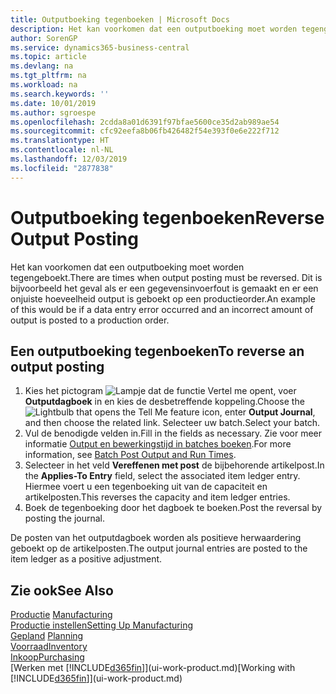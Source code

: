 ```yaml
---
title: Outputboeking tegenboeken | Microsoft Docs
description: Het kan voorkomen dat een outputboeking moet worden tegengeboekt. Dit is bijvoorbeeld het geval als er een gegevensinvoerfout is gemaakt en er een onjuiste hoeveelheid output is geboekt op een productieorder.
author: SorenGP
ms.service: dynamics365-business-central
ms.topic: article
ms.devlang: na
ms.tgt_pltfrm: na
ms.workload: na
ms.search.keywords: ''
ms.date: 10/01/2019
ms.author: sgroespe
ms.openlocfilehash: 2cdda8a01d6391f97bfae5600ce35d2ab989ae54
ms.sourcegitcommit: cfc92eefa8b06fb426482f54e393f0e6e222f712
ms.translationtype: HT
ms.contentlocale: nl-NL
ms.lasthandoff: 12/03/2019
ms.locfileid: "2877838"
---
```

# <a name="reverse-output-posting"></a><span data-ttu-id="73b91-104">Outputboeking tegenboeken</span><span class="sxs-lookup"><span data-stu-id="73b91-104">Reverse Output Posting</span></span>
<span data-ttu-id="73b91-105">Het kan voorkomen dat een outputboeking moet worden tegengeboekt.</span><span class="sxs-lookup"><span data-stu-id="73b91-105">There are times when output posting must be reversed.</span></span> <span data-ttu-id="73b91-106">Dit is bijvoorbeeld het geval als er een gegevensinvoerfout is gemaakt en er een onjuiste hoeveelheid output is geboekt op een productieorder.</span><span class="sxs-lookup"><span data-stu-id="73b91-106">An example of this would be if a data entry error occurred and an incorrect amount of output is posted to a production order.</span></span>  

## <a name="to-reverse-an-output-posting"></a><span data-ttu-id="73b91-107">Een outputboeking tegenboeken</span><span class="sxs-lookup"><span data-stu-id="73b91-107">To reverse an output posting</span></span>  
1.  <span data-ttu-id="73b91-108">Kies het pictogram ![Lampje dat de functie Vertel me opent](media/ui-search/search_small.png "Vertel me wat u wilt doen"), voer **Outputdagboek** in en kies de desbetreffende koppeling.</span><span class="sxs-lookup"><span data-stu-id="73b91-108">Choose the ![Lightbulb that opens the Tell Me feature](media/ui-search/search_small.png "Tell me what you want to do") icon, enter **Output Journal**, and then choose the related link.</span></span> <span data-ttu-id="73b91-109">Selecteer uw batch.</span><span class="sxs-lookup"><span data-stu-id="73b91-109">Select your batch.</span></span>  
2. <span data-ttu-id="73b91-110">Vul de benodigde velden in.</span><span class="sxs-lookup"><span data-stu-id="73b91-110">Fill in the fields as necessary.</span></span> <span data-ttu-id="73b91-111">Zie voor meer informatie [Output en bewerkingstijd in batches boeken](production-how-to-post-output-quantity.md).</span><span class="sxs-lookup"><span data-stu-id="73b91-111">For more information, see [Batch Post Output and Run Times](production-how-to-post-output-quantity.md).</span></span>
3.  <span data-ttu-id="73b91-112">Selecteer in het veld **Vereffenen met post** de bijbehorende artikelpost.</span><span class="sxs-lookup"><span data-stu-id="73b91-112">In the **Applies-To Entry** field, select the associated item ledger entry.</span></span> <span data-ttu-id="73b91-113">Hiermee voert u een tegenboeking uit van de capaciteit en artikelposten.</span><span class="sxs-lookup"><span data-stu-id="73b91-113">This reverses the capacity and item ledger entries.</span></span>  
4. <span data-ttu-id="73b91-114">Boek de tegenboeking door het dagboek te boeken.</span><span class="sxs-lookup"><span data-stu-id="73b91-114">Post the reversal by posting the journal.</span></span>  

<span data-ttu-id="73b91-115">De posten van het outputdagboek worden als positieve herwaardering geboekt op de artikelposten.</span><span class="sxs-lookup"><span data-stu-id="73b91-115">The output journal entries are posted to the item ledger as a positive adjustment.</span></span>  

## <a name="see-also"></a><span data-ttu-id="73b91-116">Zie ook</span><span class="sxs-lookup"><span data-stu-id="73b91-116">See Also</span></span>  
 <span data-ttu-id="73b91-117">[Productie](production-manage-manufacturing.md)  </span><span class="sxs-lookup"><span data-stu-id="73b91-117">[Manufacturing](production-manage-manufacturing.md)  </span></span>  
 [<span data-ttu-id="73b91-118">Productie instellen</span><span class="sxs-lookup"><span data-stu-id="73b91-118">Setting Up Manufacturing</span></span>](production-configure-production-processes.md)  
 <span data-ttu-id="73b91-119">[Gepland](production-planning.md)    </span><span class="sxs-lookup"><span data-stu-id="73b91-119">[Planning](production-planning.md)    </span></span>  
 [<span data-ttu-id="73b91-120">Voorraad</span><span class="sxs-lookup"><span data-stu-id="73b91-120">Inventory</span></span>](inventory-manage-inventory.md)  
 [<span data-ttu-id="73b91-121">Inkoop</span><span class="sxs-lookup"><span data-stu-id="73b91-121">Purchasing</span></span>](purchasing-manage-purchasing.md)  
 <span data-ttu-id="73b91-122">[Werken met [!INCLUDE[d365fin](includes/d365fin_md.md)]](ui-work-product.md)</span><span class="sxs-lookup"><span data-stu-id="73b91-122">[Working with [!INCLUDE[d365fin](includes/d365fin_md.md)]](ui-work-product.md)</span></span>  
